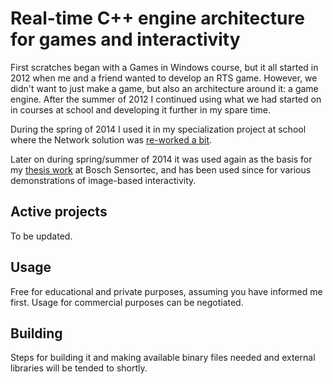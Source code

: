 Real-time C++ engine architecture for games and interactivity
=============================================================

First scratches began with a Games in Windows course, but it all started in 2012 when me and a friend wanted to develop an RTS game. However, we didn't want to just make a game, but also an architecture around it: a game engine. After the summer of 2012 I continued using what we had started on in courses at school and developing it further in my spare time. 

During the spring of 2014 I used it in my specialization project at school where the Network solution was [re-worked a bit](http://focus.gscept.com/2014ip08/).

Later on during spring/summer of 2014 it was used again as the basis for my [thesis work](https://pure.ltu.se/portal/en/studentthesis/interaktiv-projektionskartlaggning%28bcca6075-4774-466c-9990-4f3cd91343d4%29.html) at Bosch Sensortec, and has been used since for various demonstrations of image-based interactivity.


Active projects
---------------

To be updated.


Usage
-----

Free for educational and private purposes, assuming you have informed me first.
Usage for commercial purposes can be negotiated.


Building
--------
Steps for building it and making available binary files needed and external libraries will be tended to shortly.




